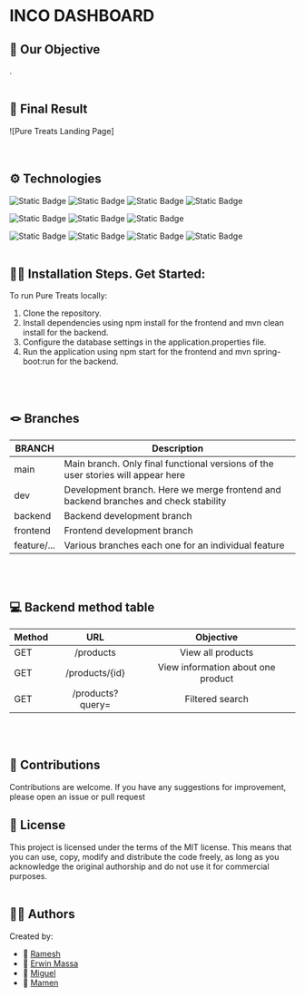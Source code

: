  # INCO DASHBOARD<br>

## 🎯 Our Objective

.<br><br>

## 💫 Final Result
![Pure Treats Landing Page]
<br><br><br>


## ⚙️ Technologies

![Static Badge](https://img.shields.io/badge/Java-v%2017-green)
![Static Badge](https://img.shields.io/badge/Spring-v%203.2.2-green?logo=spring)
![Static Badge](https://img.shields.io/badge/PostgreSQL-v%2042.7.1-green?logo=postgresql)
![Static Badge](https://img.shields.io/badge/React-v%208.2.43-green?logo=react)

![Static Badge](https://img.shields.io/badge/BackendDep-SpringWeb-blue)
![Static Badge](https://img.shields.io/badge/BackendDep-Spring%20Boot%20Dev%20Tools-blue)
![Static Badge](https://img.shields.io/badge/BackendDep-Maven-blue)


![Static Badge](https://img.shields.io/badge/FrontendDep-npm-red?logo=npm)
![Static Badge](https://img.shields.io/badge/FrontendDev-Vite%20v5.0.8-red?logo=vite)
![Static Badge](https://img.shields.io/badge/FrontendDep-Axios%20v.1.6.7-red?logo=axios)
![Static Badge](https://img.shields.io/badge/FrontendDep-MUI-red?logo=mui)
<br><br>


## 🚀🚀 Installation Steps. Get Started:

To run Pure Treats locally:

1. Clone the repository.
2. Install dependencies using npm install for the frontend and mvn clean install for the backend.
3. Configure the database settings in the application.properties file.
4. Run the application using npm start for the frontend and mvn spring-boot:run for the backend.
   

<br><br>

## 🪢 Branches

| BRANCH   | Description                                                                           |
| -------- | ------------------------------------------------------------------------------------- |
| main     | Main branch. Only final functional versions of the user stories will appear here |
| dev      | Development branch. Here we merge frontend and backend branches and check stability |
| backend  | Backend development branch 
| frontend | Frontend development branch                                             |
| feature/...  | Various branches each one for an individual feature                            |
<br><br>


## 💻 Backend method table

| Method  | URL | Objective |
| ------------- |:-------------:|:-------------:|
| GET    | /products     | View all products |
| GET    | /products/{id}     |View information about one product|
| GET   | /products?query=    |Filtered search|
<br><br>


## 🤝 Contributions

Contributions are welcome. If you have any suggestions for improvement, please open an issue or pull request
<br>

## 📜 License

This project is licensed under the terms of the MIT license. This means that you can use, copy, modify and distribute the code freely, as long as you acknowledge the original authorship and do not use it for commercial purposes.
<br><br>


## 👩‍💻 Authors

Created by:
- 🔗 [Ramesh](https://github)
- 🔗 [Erwin Massa](https://github.com/Ermapla)
- 🔗 [Miguel](https://github)
- 🔗 [Mamen](https://github)

